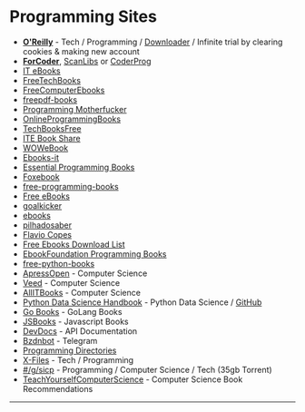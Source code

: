 # Programming Sites

-   **[O'Reilly](https://www.oreilly.com/)** - Tech / Programming / [Downloader](https://github.com/lorenzodifuccia/safaribooks) / Infinite trial by clearing cookies & making new account
-   **[ForCoder](http://forcoder.su/)**, [ScanLibs](https://scanlibs.com/) or [CoderProg](https://coderprog.com/)
-   [IT eBooks](https://it-ebooks.info/)
-   [FreeTechBooks](https://www.freetechbooks.com/)
-   [FreeComputerEbooks](https://freecomputerbooks.com/)
-   [freepdf-books](https://freepdf-books.com/)
-   [Programming Motherfucker](http://programming-motherfucker.com/)
-   [OnlineProgrammingBooks](https://www.onlineprogrammingbooks.com/)
-   [TechBooksFree](https://techbooksforfree.com/)
-   [ITE Book Share](http://www.itebookshare.com/)
-   [WOWeBook](https://www.wowebook.org/)
-   [Ebooks-it](https://ebooks-it.org)
-   [Essential Programming Books](https://www.programming-books.io/)
-   [Foxebook](https://www.foxebook.net/)
-   [free-programming-books](https://github.com/chrislgarry/free-programming-books)
-   [Free eBooks](https://books-pdf.blogspot.com/)
-   [goalkicker](https://goalkicker.com/)
-   [ebooks](https://github.com/XWHQSJ/ebooks)
-   [pilhadosaber](https://www.kgay4all.com/seioqueseiporleroqueleio/Books/)
-   [Flavio Copes](https://flaviocopes.com/page/ebooks/)
-   [Free Ebooks Download List](https://free-ebook-download-links.blogspot.com/)
-   [EbookFoundation Programming Books](https://github.com/EbookFoundation/free-programming-books/)
-   [free-python-books](https://github.com/pamoroso/free-python-books)
-   [ApressOpen](https://www.apress.com/us/apress-open/apressopen-titles) - Computer Science
-   [Veed](http://mqala.co.za/veed/) - Computer Science
-   [AllITBooks](https://allitbooks.net/) - Computer Science
-   [Python Data Science Handbook](https://jakevdp.github.io/PythonDataScienceHandbook/) - Python Data Science / [GitHub](https://github.com/jakevdp/PythonDataScienceHandbook)
-   [Go Books](https://github.com/dariubs/GoBooks) - GoLang Books
-   [JSBooks](https://jsbooks.revolunet.com/) - Javascript Books
-   [DevDocs](https://devdocs.io/) - API Documentation
-   [Bzdnbot](https://t.me/Bzdnbot) - Telegram
-   [Programming Directories](https://redd.it/hxdbau)
-   [X-Files](https://doc.lagout.org/) - Tech / Programming
-   [#/g/sicp](https://g.sicp.me/books/) - Programming / Computer Science / Tech (35gb Torrent)
-   [TeachYourselfComputerScience](https://teachyourselfcs.com/) - Computer Science Book Recommendations

___